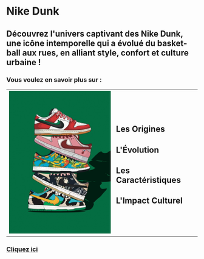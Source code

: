 # Nike Dunk
## Découvrez l'univers captivant des Nike Dunk, une icône intemporelle qui a évolué du basket-ball aux rues, en alliant style, confort et culture urbaine !
### Vous voulez en savoir plus sur :

  
  
  </div>
</div>

<table>
  <tr>
    <td><img src="https://github.com/idrismm/Nike-Dunk/blob/main/accueil%20dunk.jpg?raw=true" alt="Texte alternatif" style="width: 300px;"></td>
    <td><p><h2>Les Origines</h2>
  <h2>L'Évolution</h2>
  <h2>Les Caractéristiques</h2>
  <h2>L'Impact Culturel</h2></p></td>
  </tr>
</table>

### [Cliquez ici](https://github.com/idrismm/Nike-Dunk/wiki) 

